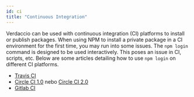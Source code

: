 ```yaml
---
id: ci
title: "Continuous Integration"
---
```


Verdaccio can be used with continuous integration (CI) platforms to install or publish packages. When using NPM to install a private package in a CI environment for the first time, you may run into some issues. The `npm login` command is designed to be used interactively. This poses an issue in CI, scripts, etc. Below are some articles detailing how to use `npm login` on different CI platforms.

- [Travis CI](https://remysharp.com/2015/10/26/using-travis-with-private-npm-deps)
- [Circle CI 1.0](https://circleci.com/docs/1.0/npm-login/) nebo [Circle CI 2.0](https://circleci.com/docs/2.0/deployment-integrations/#npm)
- [Gitlab CI](https://www.exclamationlabs.com/blog/continuous-deployment-to-npm-using-gitlab-ci/)
